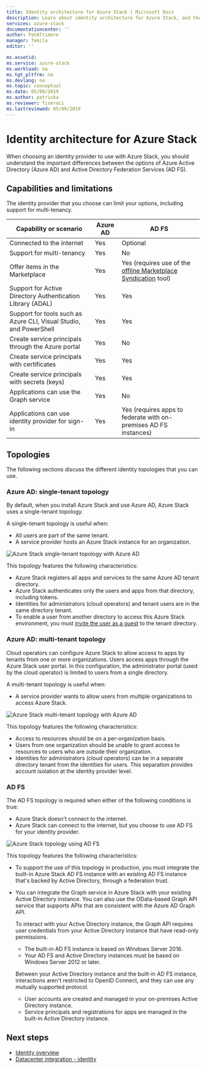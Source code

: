 ```yaml
---
title: Identity architecture for Azure Stack | Microsoft Docs
description: Learn about identity architecture for Azure Stack, and the differences between Azure AD and AD FS.
services: azure-stack
documentationcenter: ''
author: PatAltimore
manager: femila
editor: ''

ms.assetid:  
ms.service: azure-stack
ms.workload: na
ms.tgt_pltfrm: na
ms.devlang: na
ms.topic: conceptual
ms.date: 05/09/2019
ms.author: patricka
ms.reviewer: fiseraci
ms.lastreviewed: 05/09/2019
---
```


# Identity architecture for Azure Stack

When choosing an identity provider to use with Azure Stack, you should understand the important differences between the options of Azure Active Directory (Azure AD) and Active Directory Federation Services (AD FS).

## Capabilities and limitations

The identity provider that you choose can limit your options, including support for multi-tenancy.

|Capability or scenario        |Azure AD  |AD FS  |
|------------------------------|----------|-------|
|Connected to the internet     |Yes       |Optional|
|Support for multi-tenancy     |Yes       |No      |
|Offer items in the Marketplace |Yes       |Yes (requires use of the [offline Marketplace Syndication](azure-stack-download-azure-marketplace-item.md#disconnected-or-a-partially-connected-scenario) tool)|
|Support for Active Directory Authentication Library (ADAL) |Yes |Yes|
|Support for tools such as Azure CLI, Visual Studio, and PowerShell  |Yes |Yes|
|Create service principals through the Azure portal     |Yes |No|
|Create service principals with certificates      |Yes |Yes|
|Create service principals with secrets (keys)    |Yes |Yes|
|Applications can use the Graph service           |Yes |No|
|Applications can use identity provider for sign-in |Yes |Yes (requires apps to federate with on-premises AD FS instances) |

## Topologies

The following sections discuss the different identity topologies that you can use.

### Azure AD: single-tenant topology

By default, when you install Azure Stack and use Azure AD, Azure Stack uses a single-tenant topology.

A single-tenant topology is useful when:
- All users are part of the same tenant.
- A service provider hosts an Azure Stack instance for an organization.

![Azure Stack single-tenant topology with Azure AD](media/azure-stack-identity-architecture/single-tenant.png)

This topology features the following characteristics:

- Azure Stack registers all apps and services to the same Azure AD tenant directory.
- Azure Stack authenticates only the users and apps from that directory, including tokens.
- Identities for administrators (cloud operators) and tenant users are in the same directory tenant.
- To enable a user from another directory to access this Azure Stack environment, you must [invite the user as a guest](azure-stack-identity-overview.md#guest-users) to the tenant directory.

### Azure AD: multi-tenant topology

Cloud operators can configure Azure Stack to allow access to apps by tenants from one or more organizations. Users access apps through the Azure Stack user portal. In this configuration, the administrator portal (used by the cloud operator) is limited to users from a single directory.

A multi-tenant topology is useful when:

- A service provider wants to allow users from multiple organizations to access Azure Stack.

![Azure Stack multi-tenant topology with Azure AD](media/azure-stack-identity-architecture/multi-tenant.png)

This topology features the following characteristics:

- Access to resources should be on a per-organization basis.
- Users from one organization should be unable to grant access to resources to users who are outside their organization.
- Identities for administrators (cloud operators) can be in a separate directory tenant from the identities for users. This separation provides account isolation at the identity provider level.
 
### AD FS

The AD FS topology is required when either of the following conditions is true:

- Azure Stack doesn't connect to the internet.
- Azure Stack can connect to the internet, but you choose to use AD FS for your identity provider.
  
![Azure Stack topology using AD FS](media/azure-stack-identity-architecture/adfs.png)

This topology features the following characteristics:

- To support the use of this topology in production, you must integrate the built-in Azure Stack AD FS instance with an existing AD FS instance that's backed by Active Directory, through a federation trust.
- You can integrate the Graph service in Azure Stack with your existing Active Directory instance. You can also use the OData-based Graph API service that supports APIs that are consistent with the Azure AD Graph API.

  To interact with your Active Directory instance, the Graph API requires user credentials from your Active Directory instance that have read-only permissions.
  - The built-in AD FS instance is based on Windows Server 2016.
  - Your AD FS and Active Directory instances must be based on Windows Server 2012 or later.
  
  Between your Active Directory instance and the built-in AD FS instance, interactions aren't restricted to OpenID Connect, and they can use any mutually supported protocol.
  - User accounts are created and managed in your on-premises Active Directory instance.
  - Service principals and registrations for apps are managed in the built-in Active Directory instance.

## Next steps

- [Identity overview](azure-stack-identity-overview.md)
- [Datacenter integration - identity](azure-stack-integrate-identity.md)
